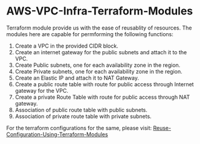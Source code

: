 # AWS-VPC-Infra-Terraform-Modules
Terraform module provide us with the ease of reusablity of resources.
The modules here are capable for permforming the following functions:

1. Create a VPC in the provided CIDR block.
2. Create an internet gateway for the public subnets and attach it to the VPC.
3. Create Public subnets, one for each availability zone in the region.
4. Create Private subnets, one for each availability zone in the region.
5. Create an Elastic IP and attach it to NAT Gateway.
6. Create a public route table with route for public access through Internet gateway for the VPC.
7. Create a private Route Table with route for public access through NAT gateway.
8. Association of public route table with public subnets.
9. Association of private route table with private subnets.

For the terraform configurations for the same, please visit:
[Reuse-Configuration-Using-Terraform-Modules](https://github.com/sreehariskumar/Reuse-Configuration-Using-Terraform-Modules)

